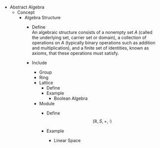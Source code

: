 * Abstract Algebra
  - Concept
    * Algebra Structure
      - Define  
        An algebraic structure consists of a nonempty set $A$ (called the underlying set, carrier set or domain), a collection of operations on $A$ (typically binary operations such as addition and multiplication), and a finite set of identities, known as axioms, that these operations must satisfy.

      - Include
        * Group
        * Ring
        * Lattice 
          - Define
          - Example
            * Boolean Algebra  
        * Module
          - Define
            $$(\mathbb R, S, +, \cdot)$$  
            
          - Example
            * Linear Space